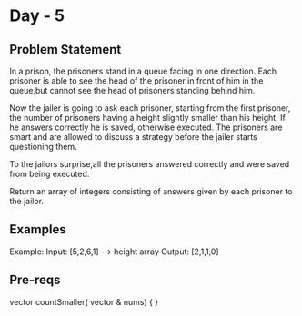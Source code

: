 # Day - 5

## Problem Statement

In a prison, the prisoners stand in a queue facing in one direction. Each prisoner is able to see the head of the prisoner in front of him in the queue,but cannot see the head of prisoners standing behind him.

Now the jailer is going to ask each prisoner, starting from the first prisoner, the number of prisoners having a height slightly smaller than his height. If he answers correctly he is saved, otherwise executed. The prisoners are smart and are allowed to discuss a strategy before the jailer starts questioning them.

To the jailors surprise,all the prisoners answered correctly and were saved from being executed.

Return an array of integers consisting of answers given by each prisoner to the jailor.



## Examples

Example:
Input: [5,2,6,1] --> height array
Output: [2,1,1,0]



## Pre-reqs

vector <int> countSmaller( vector <int> & nums) { }


